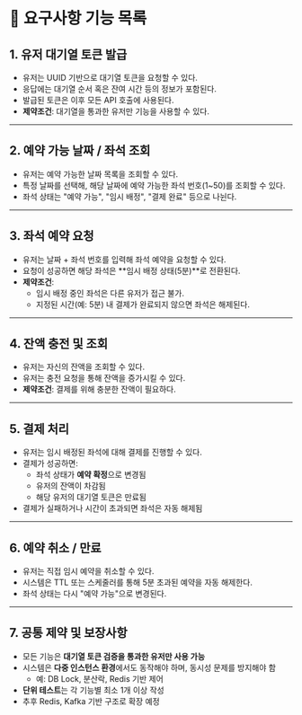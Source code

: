 # 📌 요구사항 기능 목록

## 1. 유저 대기열 토큰 발급
- 유저는 UUID 기반으로 대기열 토큰을 요청할 수 있다.
- 응답에는 대기열 순서 혹은 잔여 시간 등의 정보가 포함된다.
- 발급된 토큰은 이후 모든 API 호출에 사용된다.
- **제약조건**: 대기열을 통과한 유저만 기능을 사용할 수 있다.

---

## 2. 예약 가능 날짜 / 좌석 조회
- 유저는 예약 가능한 날짜 목록을 조회할 수 있다.
- 특정 날짜를 선택해, 해당 날짜에 예약 가능한 좌석 번호(1~50)를 조회할 수 있다.
- 좌석 상태는 "예약 가능", "임시 배정", "결제 완료" 등으로 나뉜다.

---

## 3. 좌석 예약 요청
- 유저는 날짜 + 좌석 번호를 입력해 좌석 예약을 요청할 수 있다.
- 요청이 성공하면 해당 좌석은 **임시 배정 상태(5분)**로 전환된다.
- **제약조건**:
  - 임시 배정 중인 좌석은 다른 유저가 접근 불가.
  - 지정된 시간(예: 5분) 내 결제가 완료되지 않으면 좌석은 해제된다.

---

## 4. 잔액 충전 및 조회
- 유저는 자신의 잔액을 조회할 수 있다.
- 유저는 충전 요청을 통해 잔액을 증가시킬 수 있다.
- **제약조건**: 결제를 위해 충분한 잔액이 필요하다.

---

## 5. 결제 처리
- 유저는 임시 배정된 좌석에 대해 결제를 진행할 수 있다.
- 결제가 성공하면:
  - 좌석 상태가 **예약 확정**으로 변경됨
  - 유저의 잔액이 차감됨
  - 해당 유저의 대기열 토큰은 만료됨
- 결제가 실패하거나 시간이 초과되면 좌석은 자동 해제됨

---

## 6. 예약 취소 / 만료
- 유저는 직접 임시 예약을 취소할 수 있다.
- 시스템은 TTL 또는 스케줄러를 통해 5분 초과된 예약을 자동 해제한다.
- 좌석 상태는 다시 "예약 가능"으로 변경된다.

---

## 7. 공통 제약 및 보장사항
- 모든 기능은 **대기열 토큰 검증을 통과한 유저만 사용 가능**
- 시스템은 **다중 인스턴스 환경**에서도 동작해야 하며, 동시성 문제를 방지해야 함
  - 예: DB Lock, 분산락, Redis 기반 제어
- **단위 테스트**는 각 기능별 최소 1개 이상 작성
- 추후 Redis, Kafka 기반 구조로 확장 예정